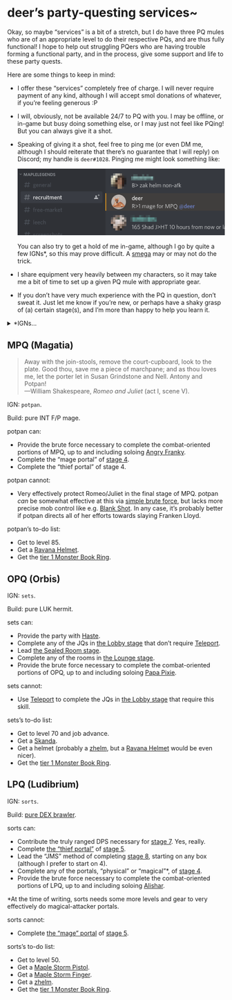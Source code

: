 # deer&rsquo;s party-questing services~

Okay, so maybe &ldquo;services&rdquo; is a bit of a stretch, but I do have
three PQ mules who are of an appropriate level to do their respective PQs, and
are thus fully functional! I hope to help out struggling PQers who are having
trouble forming a functional party, and in the process, give some support and
life to these party quests.

Here are some things to keep in mind:

- I offer these &ldquo;services&rdquo; completely free of charge. I will never
  require payment of any kind, although I will accept smol donations of
  whatever, if you&rsquo;re feeling generous :P
- I will, obviously, not be available 24/7 to PQ with you. I may be offline, or
  in-game but busy doing something else, or I may just not feel like PQing! But
  you can always give it a shot.
- Speaking of giving it a shot, feel free to ping me (or even DM me, although I
  should reiterate that there&rsquo;s no guarantee that I will reply) on
  Discord; my handle is `deer#1028`. Pinging me might look something like:

  ![R>1 mage for MPQ @deer](ping-me.png "R>1 mage for MPQ @deer")

  You can also try to get a hold of me in-game, although I go by quite a few
  IGNs\*, so this may prove difficult. A
  [smega](https://maplelegends.com/lib/cash?id=5072000) may or may not do the
  trick.
- I share equipment very heavily between my characters, so it may take me a bit
  of time to set up a given PQ mule with appropriate gear.
- If you don&rsquo;t have very much experience with the PQ in question,
  don&rsquo;t sweat it. Just let me know if you&rsquo;re new, or perhaps have a
  shaky grasp of (a) certain stage(s), and I&rsquo;m more than happy to help
  you learn it.

<details>
<summary>&ast;IGNs&hellip;</summary>

- `potpan`
- `sets`
- `sorts`
- `cervid`
- `capreolina`
- `cervine`
- `hydropotina`
- `rusa`
- `hashishi`
- `alces`
- `dama`

</details>

## MPQ (Magatia)

<blockquote cite="https://www.gutenberg.org/files/1513/1513-h/1513-h.htm#sceneI_30.5">
Away with the join-stools, remove the court-cupboard, look to the plate. Good
thou, save me a piece of marchpane; and as thou loves me, let the porter let in
Susan Grindstone and Nell. Antony and Potpan!
<br />
<footer>
&mdash;William Shakespeare, <cite>Romeo and Juliet</cite> (act I, scene V).
</footer>
</blockquote>

IGN: `potpan`.

Build: pure INT F/P mage.

potpan can:

- Provide the brute force necessary to complete the combat-oriented portions of
  MPQ, up to and including soloing [Angry
  Franky](https://maplelegends.com/lib/monster?id=9300140).
- Complete the &ldquo;mage portal&rdquo; of [stage
  4](https://maplelegends.com/lib/map?id=926100200).
- Complete the &ldquo;thief portal&rdquo; of stage 4.

potpan cannot:

- Very effectively protect Romeo/Juliet in the final stage of MPQ. potpan _can_
  be somewhat effective at this via [simple brute
  force](https://maplelegends.com/lib/skill?id=2101004), but lacks more precise
  mob control like e.g. [Blank
  Shot](https://maplelegends.com/lib/skill?id=5201004). In any case, it&rsquo;s
  probably better if potpan directs all of her efforts towards slaying Franken
  Lloyd.

potpan&rsquo;s to-do list:

- Get to level 85.
- Get a [Ravana Helmet](https://maplelegends.com/lib/equip?id=01003068).
- Get the [tier 1 Monster Book
  Ring](https://maplelegends.com/lib/equip?id=01119003).

## OPQ (Orbis)

IGN: `sets`.

Build: pure LUK hermit.

sets can:

- Provide the party with
  [Haste](https://maplelegends.com/lib/skill?id=4101004).
- Complete any of the JQs in [the Lobby
  stage](https://maplelegends.com/lib/map?id=920010400) that don&rsquo;t
  require [Teleport](https://maplelegends.com/lib/skill?id=2101002).
- Lead [the Sealed Room stage](https://maplelegends.com/lib/map?id=920010500).
- Complete any of the rooms in [the Lounge
  stage](https://maplelegends.com/lib/map?id=920010600).
- Provide the brute force necessary to complete the combat-oriented portions of
  OPQ, up to and including soloing [Papa
  Pixie](https://maplelegends.com/lib/monster?id=9300039).

sets cannot:

- Use [Teleport](https://maplelegends.com/lib/skill?id=2101002) to complete the
  JQs in [the Lobby stage](https://maplelegends.com/lib/map?id=920010400) that
  require this skill.

sets&rsquo;s to-do list:

- Get to level 70 and job advance.
- Get a [Skanda](https://maplelegends.com/lib/equip?id=01472055).
- Get a helmet (probably a
  [zhelm](https://maplelegends.com/lib/equip?id=01002357), but a [Ravana
  Helmet](https://maplelegends.com/lib/equip?id=01003068) would be even nicer).
- Get the [tier 1 Monster Book
  Ring](https://maplelegends.com/lib/equip?id=01119003).

## LPQ (Ludibrium)

IGN: `sorts`.

Build: [pure DEX
brawler](https://oddjobs.codeberg.page/odd-jobs.html#dex-brawler).

sorts can:

- Contribute the truly ranged DPS necessary for [stage
  7](https://maplelegends.com/lib/map?id=922010700). Yes, really.
- Complete [the &ldquo;thief
  portal&rdquo;](https://maplelegends.com/lib/map?id=922010506) of [stage
  5](https://maplelegends.com/lib/map?id=922010500).
- Lead the &ldquo;JMS&rdquo; method of completing [stage
  8](https://maplelegends.com/lib/map?id=922010800), starting on any box
  (although I prefer to start on 4).
- Complete any of the portals, &ldquo;physical&rdquo; or
  &ldquo;magical&rdquo;\*, of [stage
  4](https://maplelegends.com/lib/map?id=922010400).
- Provide the brute force necessary to complete the combat-oriented portions of
  LPQ, up to and including soloing
  [Alishar](https://maplelegends.com/lib/monster?id=9300012).

\*At the time of writing, sorts needs some more levels and gear to very
effectively do magical-attacker portals.

sorts cannot:

- Complete [the &ldquo;mage&rdquo;
  portal](https://maplelegends.com/lib/map?id=922010501) of [stage
  5](https://maplelegends.com/lib/map?id=922010500).

sorts&rsquo;s to-do list:

- Get to level 50.
- Get a [Maple Storm Pistol](https://maplelegends.com/lib/equip?id=01492021).
- Get a [Maple Storm Finger](https://maplelegends.com/lib/equip?id=01482021).
- Get a [zhelm](https://maplelegends.com/lib/equip?id=01002357).
- Get the [tier 1 Monster Book
  Ring](https://maplelegends.com/lib/equip?id=01119003).
